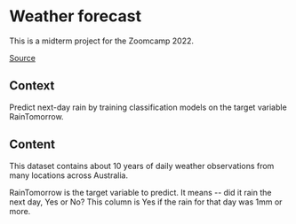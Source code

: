 # Weather forecast 
This is a midterm project for the Zoomcamp 2022. 

[Source](https://www.kaggle.com/datasets/jsphyg/weather-dataset-rattle-package)

## Context
Predict next-day rain by training classification models on the target variable RainTomorrow.

## Content
This dataset contains about 10 years of daily weather observations from many locations across Australia.

RainTomorrow is the target variable to predict. It means -- did it rain the next day, Yes or No? This column is Yes if the rain for that day was 1mm or more.